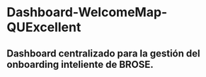# Dashboard-WelcomeMap-QUExcellent

## Dashboard centralizado para la gestión del onboarding inteliente de BROSE.
